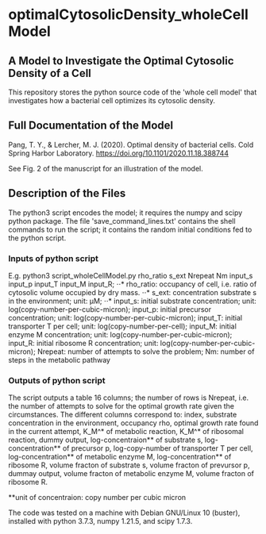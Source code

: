 # optimalCytosolicDensity_wholeCellModel

## A Model to Investigate the Optimal Cytosolic Density of a Cell

This repository stores the python source code of the 'whole cell model' that investigates how a bacterial cell optimizes its cytosolic density.

## Full Documentation of the Model

Pang, T. Y., & Lercher, M. J. (2020). Optimal density of bacterial cells. Cold Spring Harbor Laboratory. https://doi.org/10.1101/2020.11.18.388744

See Fig. 2 of the manuscript for an illustration of the model.

## Description of the Files

The python3 script encodes the model; it requires the numpy and scipy python package. The file 'save_command_lines.txt' contains the shell commands to run the script; it contains the random initial conditions fed to the python script.

### Inputs of python script

E.g. python3 script_wholeCellModel.py rho_ratio s_ext Nrepeat Nm input_s input_p input_T input_M input_R;
⋅⋅* rho_ratio: occupancy of cell, i.e. ratio of cytosolic volume occupied by dry mass.
⋅⋅* s_ext: concentration substrate s in the environment; unit: µM;
⋅⋅* input_s: initial substrate concentration; unit: log(copy-number-per-cubic-micron);
input_p: initial precursor concentration; unit: log(copy-number-per-cubic-micron);
input_T: initial transporter T per cell; unit: log(copy-number-per-cell);
input_M: initial enzyme M concentration; unit: log(copy-number-per-cubic-micron);
input_R: initial ribosome R concentration; unit: log(copy-number-per-cubic-micron);
Nrepeat: number of attempts to solve the problem;
Nm: number of steps in the metabolic pathway

### Outputs of python script

The script outputs a table 16 columns; the number of rows is Nrepeat, i.e. the number of attempts to solve for the optimal growth rate given the circumstances.
The different columns correspond to: index, substrate concentration in the environment, occupancy rho, optimal growth rate found in the current attempt, K_M^* of metabolic reaction, K_M^* of ribosomal reaction, dummy output, log-concentraion** of substrate s, log-concentration** of precursor p, log-copy-number of transporter T per cell, log-concentration** of metabolic enzyme M, log-concentration** of ribosome R, volume fracton of substrate s, volume fracton of prevursor p, dummay output, volume fracton of metabolic enzyme M, volume fracton of ribosome R.

**unit of concentraion: copy number per cubic micron

The code was tested on a machine with Debian GNU/Linux 10 (buster), installed with python 3.7.3, numpy 1.21.5, and scipy 1.7.3.
